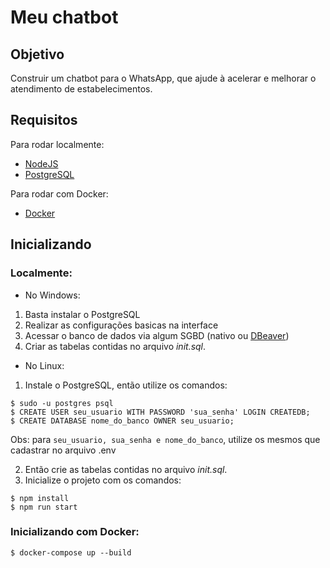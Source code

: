 # Meu chatbot
## Objetivo
Construir um chatbot para o WhatsApp, que ajude à acelerar e melhorar o atendimento de estabelecimentos.

## Requisitos
Para rodar localmente:
- [NodeJS](https://nodejs.org/pt/download)
- [PostgreSQL](https://www.postgresql.org/download/)

Para rodar com Docker:
- [Docker](https://www.docker.com/)

## Inicializando

### Localmente:

- No Windows:

1. Basta instalar o PostgreSQL
2. Realizar as configurações basicas na interface
3. Acessar o banco de dados via algum SGBD (nativo ou [DBeaver](https://dbeaver.io/))
4. Criar as tabelas contidas no arquivo *init.sql*.

- No Linux:

1. Instale o PostgreSQL, então utilize os comandos:

```
$ sudo -u postgres psql
$ CREATE USER seu_usuario WITH PASSWORD 'sua_senha' LOGIN CREATEDB;
$ CREATE DATABASE nome_do_banco OWNER seu_usuario;
```
Obs: para ``seu_usuario, sua_senha e nome_do_banco``, utilize os mesmos que cadastrar no arquivo .env

2. Então crie as tabelas contidas no arquivo *init.sql*.
3. Inicialize o projeto com os comandos:
```
$ npm install
$ npm run start
```

### Inicializando com Docker:
```
$ docker-compose up --build
```
